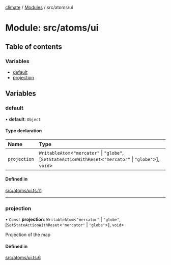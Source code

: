 [climate](../README.md) / [Modules](../modules.md) / src/atoms/ui

# Module: src/atoms/ui

## Table of contents

### Variables

- [default](src_atoms_ui.md#default)
- [projection](src_atoms_ui.md#projection)

## Variables

### default

• **default**: `Object`

#### Type declaration

| Name | Type |
| :------ | :------ |
| `projection` | `WritableAtom`<``"mercator"`` \| ``"globe"``, [`SetStateActionWithReset`<``"mercator"`` \| ``"globe"``\>], `void`\> |

#### Defined in

[src/atoms/ui.ts:11](https://github.com/dm33tri/climate/blob/a558f70/src/atoms/ui.ts#L11)

___

### projection

• `Const` **projection**: `WritableAtom`<``"mercator"`` \| ``"globe"``, [`SetStateActionWithReset`<``"mercator"`` \| ``"globe"``\>], `void`\>

Projection of the map

#### Defined in

[src/atoms/ui.ts:6](https://github.com/dm33tri/climate/blob/a558f70/src/atoms/ui.ts#L6)

